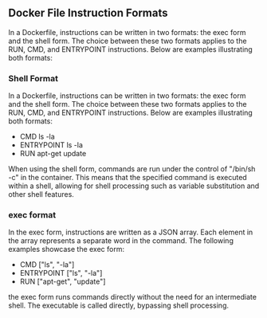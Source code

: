 ## Docker File Instruction Formats
In a Dockerfile, instructions can be written in two formats: the exec form and the shell form. The choice between these two formats applies to the RUN, CMD, and ENTRYPOINT instructions. Below are examples illustrating both formats:

### Shell Format
In a Dockerfile, instructions can be written in two formats: the exec form and the shell form. The choice between these two formats applies to the RUN, CMD, and ENTRYPOINT instructions. Below are examples illustrating both formats:
- CMD ls -la
- ENTRYPOINT ls -la
- RUN apt-get update

When using the shell form, commands are run under the control of "/bin/sh -c" in the container. This means that the specified command is executed within a shell, allowing for shell processing such as variable substitution and other shell features.

### exec format
In the exec form, instructions are written as a JSON array. Each element in the array represents a separate word in the command. The following examples showcase the exec form:
- CMD ["ls", "-la"]
- ENTRYPOINT ["ls", "-la"]
- RUN ["apt-get", "update"]

the exec form runs commands directly without the need for an intermediate shell. The executable is called directly, bypassing shell processing.
